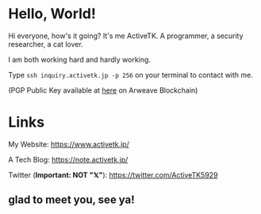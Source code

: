 
# Hello, World!

Hi everyone, how's it going? It's me ActiveTK. A programmer, a security researcher, a cat lover.

I am both working hard and hardly working.

Type `ssh inquiry.activetk.jp -p 256` on your terminal to contact with me.

(PGP Public Key available at [here](https://pgp.end2end.tech/A11BC6255CC087FF12DF887B922B9E475FADA0F5) on Arweave Blockchain)

# Links

My Website: https://www.activetk.jp/

A Tech Blog: https://note.activetk.jp/

Twitter (**Important: NOT "𝕏"**): https://twitter.com/ActiveTK5929

## glad to meet you, see ya!
